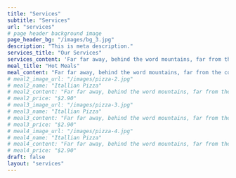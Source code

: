 ```yaml
---
title: "Services"
subtitle: "Services"
url: "services"
# page header background image
page_header_bg: "/images/bg_3.jpg"
description: "This is meta description."
services_title: "Our Services"
services_content: 'Far far away, behind the word mountains, far from the countries Vokalia and Consonantia, there live the blind texts.'
meal_title: "Hot Meals"
meal_content: "Far far away, behind the word mountains, far from the countries Vokalia and Consonantia, there live the blind texts."
# meal2_image_url: "/images/pizza-2.jpg"
# meal2_name: "Itallian Pizza"
# meal2_content: "Far far away, behind the word mountains, far from the countries Vokalia and Consonantia, there live the blind texts."
# meal2_price: "$2.90"
# meal3_image_url: "/images/pizza-3.jpg"
# meal3_name: "Itallian Pizza"
# meal3_content: "Far far away, behind the word mountains, far from the countries Vokalia and Consonantia, there live the blind texts."
# meal3_price: "$2.90"
# meal4_image_url: "/images/pizza-4.jpg"
# meal4_name: "Itallian Pizza"
# meal4_content: "Far far away, behind the word mountains, far from the countries Vokalia and Consonantia, there live the blind texts."
# meal4_price: "$2.90"
draft: false
layout: "services"
---
```

